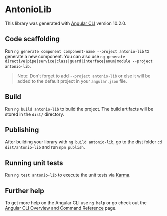 # AntonioLib

This library was generated with [Angular CLI](https://github.com/angular/angular-cli) version 10.2.0.

## Code scaffolding

Run `ng generate component component-name --project antonio-lib` to generate a new component. You can also use `ng generate directive|pipe|service|class|guard|interface|enum|module --project antonio-lib`.
> Note: Don't forget to add `--project antonio-lib` or else it will be added to the default project in your `angular.json` file. 

## Build

Run `ng build antonio-lib` to build the project. The build artifacts will be stored in the `dist/` directory.

## Publishing

After building your library with `ng build antonio-lib`, go to the dist folder `cd dist/antonio-lib` and run `npm publish`.

## Running unit tests

Run `ng test antonio-lib` to execute the unit tests via [Karma](https://karma-runner.github.io).

## Further help

To get more help on the Angular CLI use `ng help` or go check out the [Angular CLI Overview and Command Reference](https://angular.io/cli) page.
